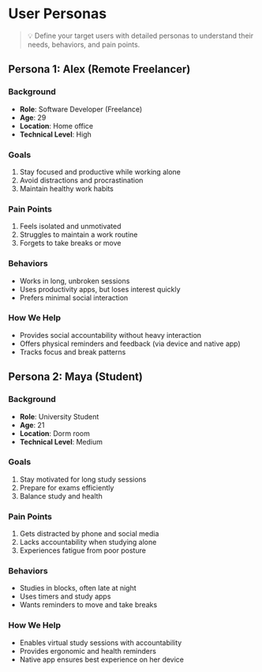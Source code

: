# User Personas

> 💡 Define your target users with detailed personas to understand their needs, behaviors, and pain points.

## Persona 1: Alex (Remote Freelancer)

### Background
- **Role**: Software Developer (Freelance)
- **Age**: 29
- **Location**: Home office
- **Technical Level**: High

### Goals
1. Stay focused and productive while working alone
2. Avoid distractions and procrastination
3. Maintain healthy work habits

### Pain Points
1. Feels isolated and unmotivated
2. Struggles to maintain a work routine
3. Forgets to take breaks or move

### Behaviors
- Works in long, unbroken sessions
- Uses productivity apps, but loses interest quickly
- Prefers minimal social interaction

### How We Help
- Provides social accountability without heavy interaction
- Offers physical reminders and feedback (via device and native app)
- Tracks focus and break patterns

## Persona 2: Maya (Student)

### Background
- **Role**: University Student
- **Age**: 21
- **Location**: Dorm room
- **Technical Level**: Medium

### Goals
1. Stay motivated for long study sessions
2. Prepare for exams efficiently
3. Balance study and health

### Pain Points
1. Gets distracted by phone and social media
2. Lacks accountability when studying alone
3. Experiences fatigue from poor posture

### Behaviors
- Studies in blocks, often late at night
- Uses timers and study apps
- Wants reminders to move and take breaks

### How We Help
- Enables virtual study sessions with accountability
- Provides ergonomic and health reminders
- Native app ensures best experience on her device
